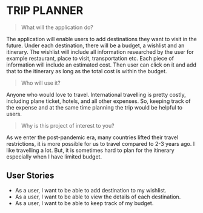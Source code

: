 # TRIP PLANNER

> What will the application do?

The application will enable users to add destinations they want to visit in the future.
Under each destination, there will be a budget, a wishlist and an itinerary. 
The wishlist will include all information researched by the user for example restaurant, place to visit, 
transportation etc. Each piece of information will include an estimated cost. Then user can click on it and add that to 
the itinerary as long as the total cost is within the budget. 

> Who will use it?

Anyone who would love to travel. International travelling is pretty costly, 
including plane ticket, hotels, and all other expenses. So, keeping track of the expense
and at the same time planning the trip would be helpful to users.

> Why is this project of interest to you?   

As we enter the post-pandemic era, many countries lifted their travel restrictions,
it is more possible for us to travel compared to 2-3 years ago. I like travelling a lot. 
But, it is sometimes hard to plan for the itinerary especially when I have limited budget.


## User Stories

- As a user, I want to be able to add destination to my wishlist.
- As a user, I want to be able to view the details of each destination.
- As a user, I want to be able to keep track of my budget.

 

